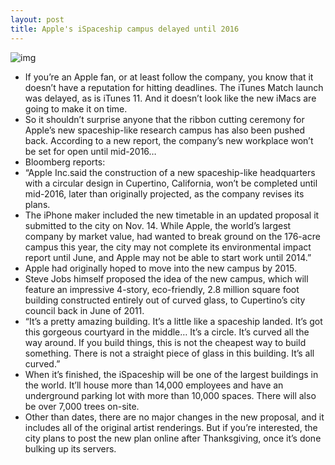 ```yaml
---
layout: post
title: Apple's iSpaceship campus delayed until 2016
---
```

![img](http://media.idownloadblog.com/wp-content/uploads/2012/06/Apple-Campus-2-Rendering-002.jpg)
* If you’re an Apple fan, or at least follow the company, you know that it doesn’t have a reputation for hitting deadlines. The iTunes Match launch was delayed, as is iTunes 11. And it doesn’t look like the new iMacs are going to make it on time.
* So it shouldn’t surprise anyone that the ribbon cutting ceremony for Apple’s new spaceship-like research campus has also been pushed back. According to a new report, the company’s new workplace won’t be set for open until mid-2016…
* Bloomberg reports:
* “Apple Inc.said the construction of a new spaceship-like headquarters with a circular design in Cupertino, California, won’t be completed until mid-2016, later than originally projected, as the company revises its plans.
* The iPhone maker included the new timetable in an updated proposal it submitted to the city on Nov. 14. While Apple, the world’s largest company by market value, had wanted to break ground on the 176-acre campus this year, the city may not complete its environmental impact report until June, and Apple may not be able to start work until 2014.”
* Apple had originally hoped to move into the new campus by 2015.
* Steve Jobs himself proposed the idea of the new campus, which will feature an impressive 4-story, eco-friendly, 2.8 million square foot building constructed entirely out of curved glass, to Cupertino’s city council back in June of 2011.
* “It’s a pretty amazing building. It’s a little like a spaceship landed. It’s got this gorgeous courtyard in the middle… It’s a circle. It’s curved all the way around. If you build things, this is not the cheapest way to build something. There is not a straight piece of glass in this building. It’s all curved.”
* When it’s finished, the iSpaceship will be one of the largest buildings in the world. It’ll house more than 14,000 employees and have an underground parking lot with more than 10,000 spaces. There will also be over 7,000 trees on-site.
* Other than dates, there are no major changes in the new proposal, and it includes all of the original artist renderings. But if you’re interested, the city plans to post the new plan online after Thanksgiving, once it’s done bulking up its servers.

